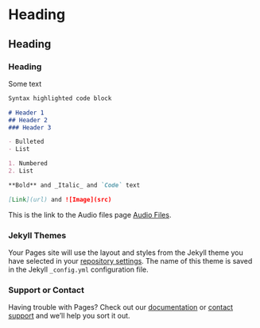 # Heading

## Heading

### Heading

Some text

```markdown
Syntax highlighted code block

# Header 1
## Header 2
### Header 3

- Bulleted
- List

1. Numbered
2. List

**Bold** and _Italic_ and `Code` text

[Link](url) and ![Image](src)
```

This is the link to the Audio files page [Audio Files](https://d-byrne1.github.io/mscproject/audio_clips.html).

### Jekyll Themes

Your Pages site will use the layout and styles from the Jekyll theme you have selected in your [repository settings](https://github.com/d-byrne1/mscproject/settings/pages). The name of this theme is saved in the Jekyll `_config.yml` configuration file.

### Support or Contact

Having trouble with Pages? Check out our [documentation](https://docs.github.com/categories/github-pages-basics/) or [contact support](https://support.github.com/contact) and we’ll help you sort it out.
